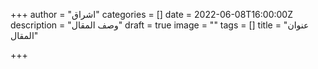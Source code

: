 +++
author = "اشراق"
categories = []
date = 2022-06-08T16:00:00Z
description = "وصف المقال"
draft = true
image = ""
tags = []
title = "عنوان المقال"

+++
